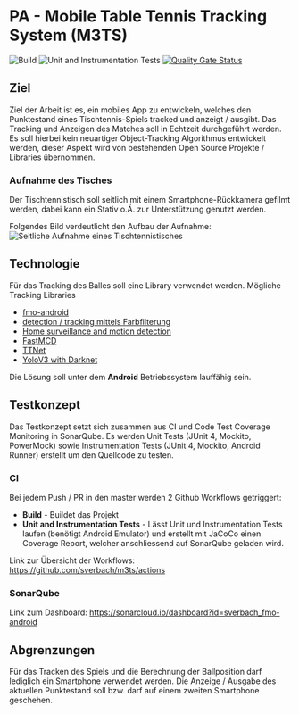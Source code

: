 # PA - Mobile Table Tennis Tracking System (M3TS)
![Build](https://github.com/sverbach/m3ts/workflows/Build/badge.svg)
![Unit and Instrumentation Tests](https://github.com/sverbach/m3ts/workflows/Unit%20and%20Instrumentation%20Tests/badge.svg)
[![Quality Gate Status](https://sonarcloud.io/api/project_badges/measure?project=sverbach_fmo-android&metric=alert_status)](https://sonarcloud.io/dashboard?id=sverbach_fmo-android)

## Ziel
Ziel der Arbeit ist es, ein mobiles App zu entwickeln, welches den Punktestand eines Tischtennis-Spiels tracked und anzeigt / ausgibt. Das Tracking und Anzeigen des Matches soll in Echtzeit durchgeführt werden.
Es soll hierbei kein neuartiger Object-Tracking Algorithmus entwickelt werden, dieser Aspekt wird von bestehenden Open Source Projekte / Libraries übernommen.

### Aufnahme des Tisches
Der Tischtennistisch soll seitlich mit einem Smartphone-Rückkamera gefilmt werden, dabei kann ein Stativ o.Ä. zur Unterstützung genutzt werden. 

Folgendes Bild verdeutlicht den Aufbau der Aufnahme:
![Seitliche Aufnahme eines Tischtennistisches](https://i.ibb.co/kyFCQfZ/M3TS.jpg)

## Technologie
Für das Tracking des Balles soll eine Library verwendet werden.
Mögliche Tracking Libraries 
- [fmo-android](https://github.com/hrabalik/fmo-android "fast moving objects algorithm")
- [detection / tracking mittels Farbfilterung](https://www.pyimagesearch.com/2015/09/14/ball-tracking-with-opencv/)
- [Home surveillance and motion detection](https://www.pyimagesearch.com/2015/06/01/home-surveillance-and-motion-detection-with-the-raspberry-pi-python-and-opencv/)
- [FastMCD](https://github.com/vcg-uvic/fastMCD)
- [TTNet](https://github.com/maudzung/TTNet-Real-time-Analysis-System-for-Table-Tennis-Pytorch)
- [YoloV3 with Darknet](https://pjreddie.com/darknet/yolo/)


Die Lösung soll unter dem **Android** Betriebssystem lauffähig sein.

## Testkonzept
Das Testkonzept setzt sich zusammen aus CI und Code Test Coverage Monitoring in SonarQube.
Es werden Unit Tests (JUnit 4, Mockito, PowerMock) sowie Instrumentation Tests (JUnit 4, Mockito, Android Runner) erstellt um den Quellcode zu testen.

### CI
Bei jedem Push / PR in den master werden 2 Github Workflows getriggert:

- **Build** - Buildet das Projekt
- **Unit and Instrumentation Tests** - Lässt Unit und Instrumentation Tests laufen (benötigt Android Emulator) und erstellt mit JaCoCo einen Coverage Report, welcher anschliessend auf SonarQube geladen wird.

Link zur Übersicht der Workflows: https://github.com/sverbach/m3ts/actions
### SonarQube
Link zum Dashboard: https://sonarcloud.io/dashboard?id=sverbach_fmo-android

## Abgrenzungen
Für das Tracken des Spiels und die Berechnung der Ballposition darf lediglich ein Smartphone verwendet werden.
Die Anzeige / Ausgabe des aktuellen Punktestand soll bzw. darf auf einem zweiten Smartphone geschehen.
